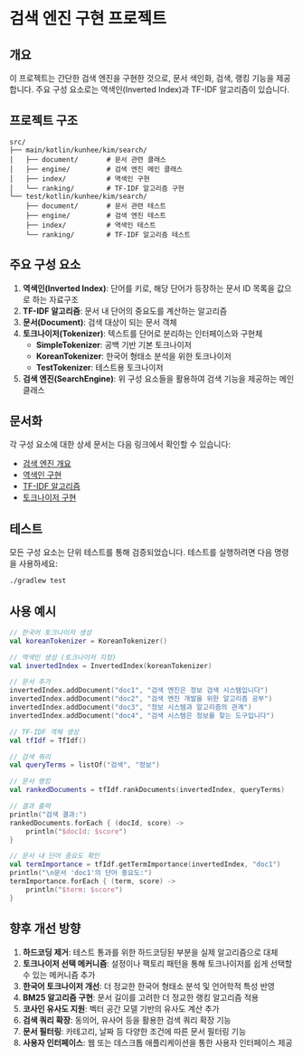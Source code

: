# 검색 엔진 구현 프로젝트

## 개요

이 프로젝트는 간단한 검색 엔진을 구현한 것으로, 문서 색인화, 검색, 랭킹 기능을 제공합니다. 주요 구성 요소로는 역색인(Inverted Index)과 TF-IDF 알고리즘이 있습니다.

## 프로젝트 구조

```
src/
├── main/kotlin/kunhee/kim/search/
│   ├── document/       # 문서 관련 클래스
│   ├── engine/         # 검색 엔진 메인 클래스
│   ├── index/          # 역색인 구현
│   └── ranking/        # TF-IDF 알고리즘 구현
└── test/kotlin/kunhee/kim/search/
    ├── document/       # 문서 관련 테스트
    ├── engine/         # 검색 엔진 테스트
    ├── index/          # 역색인 테스트
    └── ranking/        # TF-IDF 알고리즘 테스트
```

## 주요 구성 요소

1. **역색인(Inverted Index)**: 단어를 키로, 해당 단어가 등장하는 문서 ID 목록을 값으로 하는 자료구조
2. **TF-IDF 알고리즘**: 문서 내 단어의 중요도를 계산하는 알고리즘
3. **문서(Document)**: 검색 대상이 되는 문서 객체
4. **토크나이저(Tokenizer)**: 텍스트를 단어로 분리하는 인터페이스와 구현체
   - **SimpleTokenizer**: 공백 기반 기본 토크나이저
   - **KoreanTokenizer**: 한국어 형태소 분석을 위한 토크나이저
   - **TestTokenizer**: 테스트용 토크나이저
5. **검색 엔진(SearchEngine)**: 위 구성 요소들을 활용하여 검색 기능을 제공하는 메인 클래스

## 문서화

각 구성 요소에 대한 상세 문서는 다음 링크에서 확인할 수 있습니다:

- [검색 엔진 개요](search-engine.md)
- [역색인 구현](inverted-index.md)
- [TF-IDF 알고리즘](tf-idf.md)
- [토크나이저 구현](tokenizer.md)

## 테스트

모든 구성 요소는 단위 테스트를 통해 검증되었습니다. 테스트를 실행하려면 다음 명령을 사용하세요:

```bash
./gradlew test
```

## 사용 예시

```kotlin
// 한국어 토크나이저 생성
val koreanTokenizer = KoreanTokenizer()

// 역색인 생성 (토크나이저 지정)
val invertedIndex = InvertedIndex(koreanTokenizer)

// 문서 추가
invertedIndex.addDocument("doc1", "검색 엔진은 정보 검색 시스템입니다")
invertedIndex.addDocument("doc2", "검색 엔진 개발을 위한 알고리즘 공부")
invertedIndex.addDocument("doc3", "정보 시스템과 알고리즘의 관계")
invertedIndex.addDocument("doc4", "검색 시스템은 정보를 찾는 도구입니다")

// TF-IDF 객체 생성
val tfIdf = TfIdf()

// 검색 쿼리
val queryTerms = listOf("검색", "정보")

// 문서 랭킹
val rankedDocuments = tfIdf.rankDocuments(invertedIndex, queryTerms)

// 결과 출력
println("검색 결과:")
rankedDocuments.forEach { (docId, score) ->
    println("$docId: $score")
}

// 문서 내 단어 중요도 확인
val termImportance = tfIdf.getTermImportance(invertedIndex, "doc1")
println("\n문서 'doc1'의 단어 중요도:")
termImportance.forEach { (term, score) ->
    println("$term: $score")
}
```

## 향후 개선 방향

1. **하드코딩 제거**: 테스트 통과를 위한 하드코딩된 부분을 실제 알고리즘으로 대체
2. **토크나이저 선택 메커니즘**: 설정이나 팩토리 패턴을 통해 토크나이저를 쉽게 선택할 수 있는 메커니즘 추가
3. **한국어 토크나이저 개선**: 더 정교한 한국어 형태소 분석 및 언어학적 특성 반영
4. **BM25 알고리즘 구현**: 문서 길이를 고려한 더 정교한 랭킹 알고리즘 적용
5. **코사인 유사도 지원**: 벡터 공간 모델 기반의 유사도 계산 추가
6. **검색 쿼리 확장**: 동의어, 유사어 등을 활용한 검색 쿼리 확장 기능
7. **문서 필터링**: 카테고리, 날짜 등 다양한 조건에 따른 문서 필터링 기능
8. **사용자 인터페이스**: 웹 또는 데스크톱 애플리케이션을 통한 사용자 인터페이스 제공
